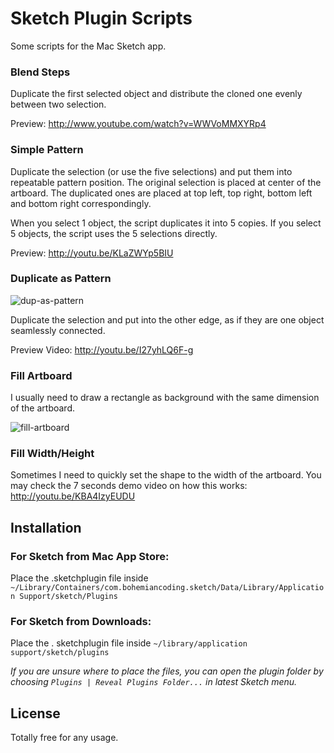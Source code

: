 Sketch Plugin Scripts
=====================

Some scripts for the Mac Sketch app.

### Blend Steps

Duplicate the first selected object and distribute the cloned one evenly between two selection.

Preview: http://www.youtube.com/watch?v=WWVoMMXYRp4

### Simple Pattern

Duplicate the selection (or use the five selections) and put them into repeatable pattern position.
The original selection is placed at center of the artboard.
The duplicated ones are placed at top left, top right, bottom left and bottom right correspondingly.

When you select 1 object, the script duplicates it into 5 copies. If you select 5 objects, the script uses the 5 selections directly.

Preview: http://youtu.be/KLaZWYp5BIU

### Duplicate as Pattern

![dup-as-pattern](http://makzan.github.io/Sketch-Plugin-Scripts/images/dup-as-pattern.png)

Duplicate the selection and put into the other edge, as if they are one object seamlessly connected.

Preview Video: http://youtu.be/I27yhLQ6F-g



### Fill Artboard

I usually need to draw a rectangle as background with the same dimension of the artboard.

![fill-artboard](http://makzan.github.io/Sketch-Plugin-Scripts/images/fill-artboard.gif)

### Fill Width/Height

Sometimes I need to quickly set the shape to the width of the artboard. You may check the 7 seconds demo video on how this works: http://youtu.be/KBA4IzyEUDU

## Installation

### For Sketch from Mac App Store:
Place the .sketchplugin file inside `~/Library/Containers/com.bohemiancoding.sketch/Data/Library/Application Support/sketch/Plugins`

### For Sketch from Downloads:
Place the . sketchplugin file inside `~/library/application support/sketch/plugins`

_If you are unsure where to place the files, you can open the plugin folder by choosing `Plugins | Reveal Plugins Folder...` in latest Sketch menu._

## License

Totally free for any usage.